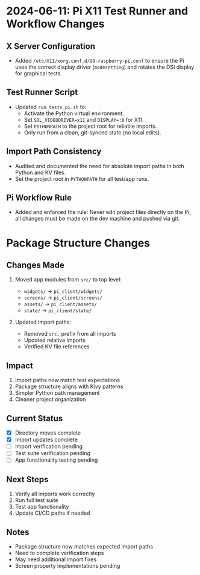 # 2024-06-11: Pi X11 Test Runner and Workflow Changes

## X Server Configuration

- Added `/etc/X11/xorg.conf.d/99-raspberry-pi.conf` to ensure the Pi uses the correct display driver (`modesetting`) and rotates the DSI display for graphical tests.

## Test Runner Script

- Updated `run_tests_pi.sh` to:
  - Activate the Python virtual environment.
  - Set `SDL_VIDEODRIVER=x11` and `DISPLAY=:0` for X11.
  - Set `PYTHONPATH` to the project root for reliable imports.
  - Only run from a clean, git-synced state (no local edits).

## Import Path Consistency

- Audited and documented the need for absolute import paths in both Python and KV files.
- Set the project root in `PYTHONPATH` for all test/app runs.

## Pi Workflow Rule

- Added and enforced the rule: Never edit project files directly on the Pi; all changes must be made on the dev machine and pushed via git.

# Package Structure Changes

## Changes Made

1. Moved app modules from `src/` to top level:

   - `widgets/` → `pi_client/widgets/`
   - `screens/` → `pi_client/screens/`
   - `assets/` → `pi_client/assets/`
   - `state/` → `pi_client/state/`

2. Updated import paths:
   - Removed `src.` prefix from all imports
   - Updated relative imports
   - Verified KV file references

## Impact

1. Import paths now match test expectations
2. Package structure aligns with Kivy patterns
3. Simpler Python path management
4. Cleaner project organization

## Current Status

- [x] Directory moves complete
- [x] Import updates complete
- [ ] Import verification pending
- [ ] Test suite verification pending
- [ ] App functionality testing pending

## Next Steps

1. Verify all imports work correctly
2. Run full test suite
3. Test app functionality
4. Update CI/CD paths if needed

## Notes

- Package structure now matches expected import paths
- Need to complete verification steps
- May need additional import fixes
- Screen property implementations pending
